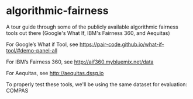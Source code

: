 # algorithmic-fairness
A tour guide through some of the publicly available algorithmic fairness tools out there (Google's What If, IBM's Fairness 360, and Aequitas)


For Google’s What if Tool, see https://pair-code.github.io/what-if-tool/#demo-panel-all

For IBM’s Fairness 360, see http://aif360.mybluemix.net/data 

For Aequitas, see http://aequitas.dssg.io 

To properly test these tools, we'll be using the same dataset for evaluation: COMPAS
